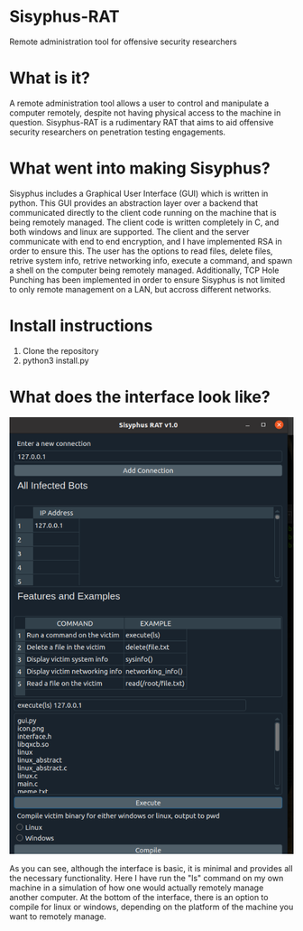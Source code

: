 # Sisyphus-RAT
Remote administration tool for offensive security researchers

# What is it?
A remote administration tool allows a user to control and manipulate a computer remotely, despite not having physical access to the machine in question. Sisyphus-RAT is a rudimentary RAT that aims to aid offensive security researchers on penetration testing engagements. 

# What went into making Sisyphus?
Sisyphus includes a Graphical User Interface (GUI) which is written in python. This GUI provides an abstraction layer over a backend that communicated directly to the client code running on the machine that is being remotely managed. The client code is written completely in C, and both windows and linux are supported. The client and the server communicate with end to end encryption, and I have implemented RSA in order to ensure this. The user has the options to read files, delete files, retrive system info, retrive networking info, execute a command, and spawn a shell on the computer being remotely managed. Additionally, TCP Hole Punching has been implemented in order to ensure Sisyphus is not limited to only remote management on a LAN, but accross different networks.

# Install instructions
1) Clone the repository
2) python3 install.py

# What does the interface look like?
![alt text](https://github.com/D3cl4n/Sisyphus-RAT/blob/master/2020-06-21%2010_59_55-Window.png)

As you can see, although the interface is basic, it is minimal and provides all the necessary functionality. Here I have run the "ls" command on  my own machine in a simulation of how one would actually remotely manage another computer. At the bottom of the interface, there is an option to compile for linux or windows, depending on the platform of the machine you want to remotely manage.
